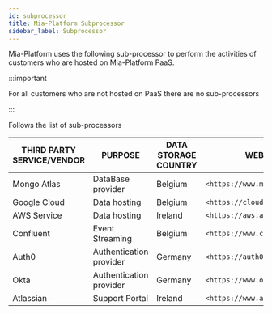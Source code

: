 ```yaml
---
id: subprocessor
title: Mia-Platform Subprocessor
sidebar_label: Subprocessor
---
```

Mia-Platform uses the following sub-processor to perform the activities of customers who are hosted on Mia-Platform PaaS.

:::important

For all customers who are not hosted on PaaS there are no sub-processors

:::

Follows the list of sub-processors

| THIRD PARTY SERVICE/VENDOR | PURPOSE           | DATA STORAGE COUNTRY | WEBSITE                        |
|----------------------------|-------------------|----------------------|--------------------------------|
| Mongo Atlas                | DataBase provider       | Belgium        | `<https://www.mongodb.com/>`   |
| Google Cloud               | Data hosting            | Belgium        | `<https://cloud.google.com/>`  |
| AWS Service                | Data hosting            | Ireland        | `<https://aws.amazon.com/>`    |
| Confluent                  | Event Streaming         | Belgium        | `<https://www.confluent.io/>`  |
| Auth0                      | Authentication provider | Germany        | `<https://auth0.com/>`         |
| Okta                       | Authentication provider | Germany        | `<https://www.okta.com>`       |
| Atlassian                  | Support Portal          | Ireland        | `<https://www.atlassian.com/>` |
